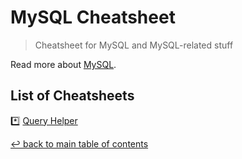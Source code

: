 # MySQL Cheatsheet
> Cheatsheet for MySQL and MySQL-related stuff

Read more about [MySQL](https://www.mysql.com/).

## List of Cheatsheets

:asterisk: [Query Helper](query-helper.md)

[↩ back to main table of contents](../README.md#main-table-of-contents)

